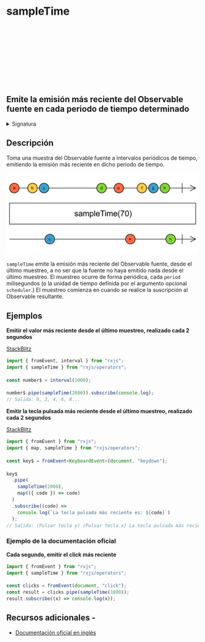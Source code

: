 <div class="page-heading">

# sampleTime

<a target="_blank" href="https://github.com/ReactiveX/rxjs/blob/master/src/internal/operators/sampleTime.ts">
<svg>
  <use xlink:href="/assets/icons/github.svg#github"></use>
</svg>
</a>
</div>

<h2 class="subtitle"> Emite la emisión más reciente del Observable fuente en cada periodo de tiempo determinado
</h2>

<details>
<summary>Signatura</summary>

### Firma

`sampleTime<T>(period: number, scheduler: SchedulerLike = async): MonoTypeOperatorFunction<T>`

### Parámetros

<table>
<tr><td>period</td><td>El periodo de muestreo expresado en milisegundos o en la unidad de tiempo determinada por el planificador opcional</td></tr>
<tr><td>scheduler</td><td>Opcional. El valor por defecto es <code>async</code>.
El <code>SchedulerLike</code> que utilizar para gestionar los temporizadores que se encargan del muestreo.</td></tr>

</table>

### Retorna

`MonoTypeOperatorFunction<T>`: Un Observable que emite la emisión más reciente del Observable fuente en el intervalo de tiempo especificado.

</details>

## Descripción

Toma una muestra del Observable fuente a intervalos periódicos de tiempo, emitiendo la emisión más reciente en dicho periodo de tiempo.

<img src="assets/images/marble-diagrams/filtering/sampleTime.png" alt="Diagrama de canicas del operador sampleTime">

`sampleTime` emite la emisión más reciente del Observable fuente, desde el último muestreo, a no ser que la fuente no haya emitido nada desde el último muestreo. El muestreo ocurre de forma periódica, cada `period` milisegundos (o la unidad de tiempo definida por el argumento opcional `scheduler`.) El muestreo comienza en cuando se realice la suscripción al Observable resultante.

## Ejemplos

**Emitir el valor más reciente desde el último muestreo, realizado cada 2 segundos**

<a target="_blank" href="https://stackblitz.com/edit/rxjs-sampletime-1?file=index.ts">StackBlitz</a>

```javascript
import { fromEvent, interval } from "rxjs";
import { sampleTime } from "rxjs/operators";

const number$ = interval(1000);

number$.pipe(sampleTime(2000)).subscribe(console.log);
// Salida: 0, 2, 4, 6, 8...
```

**Emitir la tecla pulsada más reciente desde el último muestreo, realizado cada 2 segundos**

<a target="_blank" href="https://stackblitz.com/edit/rxjs-sampletime-2?file=index.ts">StackBlitz</a>

```typescript
import { fromEvent } from "rxjs";
import { map, sampleTime } from "rxjs/operators";

const key$ = fromEvent<KeyboardEvent>(document, "keydown");

key$
  .pipe(
    sampleTime(2000),
    map(({ code }) => code)
  )
  .subscribe((code) =>
    console.log(`La tecla pulsada más reciente es: ${code}`)
  );
// Salida: (Pulsar tecla y) (Pulsar tecla x) La tecla pulsada más reciente es: KeyX
```

### Ejemplo de la documentación oficial

**Cada segundo, emitir el click más reciente**

```javascript
import { fromEvent } from "rxjs";
import { sampleTime } from "rxjs/operators";

const clicks = fromEvent(document, "click");
const result = clicks.pipe(sampleTime(1000));
result.subscribe((x) => console.log(x));
```

## Recursos adicionales -

- [Documentación oficial en inglés](https://rxjs-dev.firebaseapp.com/api/operators/sampleTime)
